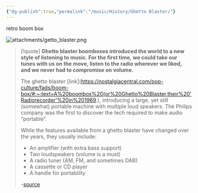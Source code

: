 ```yaml
---
{"dg-publish":true,"permalink":"/music/History/Ghetto Blaster/"}
---
```



retro boom box

![attachments/getto_blaster.png](/img/user/attachments/getto_blaster.png)

> [!quote]
> **Ghetto blaster boomboxes introduced the world to a new style of listening to music. For the first time, we could take our tunes with us on the move, listen to the radio wherever we liked, and we never had to compromise on volume.**
> 
> The ghetto blaster [link](https://nostalgiacentral.com/pop-culture/fads/boom-box/#:~:text=A%20boombox%20(or%20Ghetto%20Blaster,their%20'Radiorecorder'%20in%201969.), introducing a large, yet still (somewhat) portable machine with multiple loud speakers. The Philips company was the first to discover the tech required to make audio “portable”.
> 
> While the features available from a ghetto blaster have changed over the years, they usually include:
> -   An amplifier (with extra bass support)
> -   Two loudspeakers (volume is a must)
> -   A radio tuner (AM, FM, and sometimes DAB)
> -   A cassette or CD player
> -   A handle for portability
> 
> -[source](https://radiofidelity.com/the-story-of-the-ghetto-blaster/)
